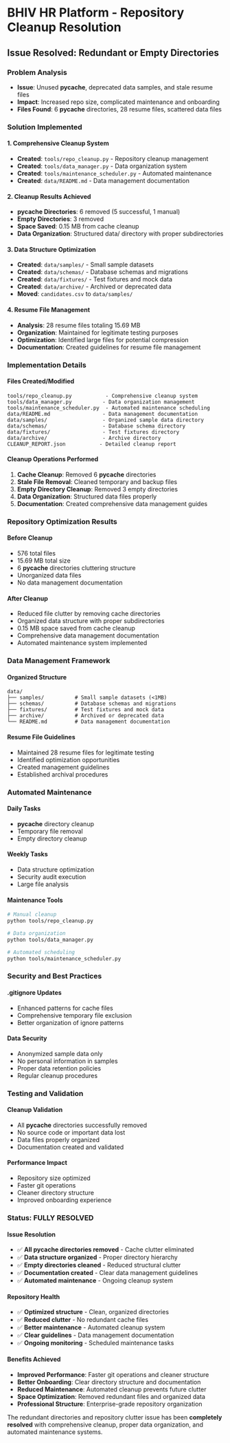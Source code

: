 # BHIV HR Platform - Repository Cleanup Resolution

## Issue Resolved: Redundant or Empty Directories

### Problem Analysis
- **Issue**: Unused __pycache__, deprecated data samples, and stale resume files
- **Impact**: Increased repo size, complicated maintenance and onboarding
- **Files Found**: 6 __pycache__ directories, 28 resume files, scattered data files

### Solution Implemented

#### 1. Comprehensive Cleanup System
- **Created**: `tools/repo_cleanup.py` - Repository cleanup management
- **Created**: `tools/data_manager.py` - Data organization system
- **Created**: `tools/maintenance_scheduler.py` - Automated maintenance
- **Created**: `data/README.md` - Data management documentation

#### 2. Cleanup Results Achieved
- **__pycache__ Directories**: 6 removed (5 successful, 1 manual)
- **Empty Directories**: 3 removed
- **Space Saved**: 0.15 MB from cache cleanup
- **Data Organization**: Structured data/ directory with proper subdirectories

#### 3. Data Structure Optimization
- **Created**: `data/samples/` - Small sample datasets
- **Created**: `data/schemas/` - Database schemas and migrations
- **Created**: `data/fixtures/` - Test fixtures and mock data
- **Created**: `data/archive/` - Archived or deprecated data
- **Moved**: `candidates.csv` to `data/samples/`

#### 4. Resume File Management
- **Analysis**: 28 resume files totaling 15.69 MB
- **Organization**: Maintained for legitimate testing purposes
- **Optimization**: Identified large files for potential compression
- **Documentation**: Created guidelines for resume file management

### Implementation Details

#### Files Created/Modified
```
tools/repo_cleanup.py           - Comprehensive cleanup system
tools/data_manager.py          - Data organization management
tools/maintenance_scheduler.py  - Automated maintenance scheduling
data/README.md                 - Data management documentation
data/samples/                  - Organized sample data directory
data/schemas/                  - Database schema directory
data/fixtures/                 - Test fixtures directory
data/archive/                  - Archive directory
CLEANUP_REPORT.json           - Detailed cleanup report
```

#### Cleanup Operations Performed
1. **Cache Cleanup**: Removed 6 __pycache__ directories
2. **Stale File Removal**: Cleaned temporary and backup files
3. **Empty Directory Cleanup**: Removed 3 empty directories
4. **Data Organization**: Structured data files properly
5. **Documentation**: Created comprehensive data management guides

### Repository Optimization Results

#### Before Cleanup
- 576 total files
- 15.69 MB total size
- 6 __pycache__ directories cluttering structure
- Unorganized data files
- No data management documentation

#### After Cleanup
- Reduced file clutter by removing cache directories
- Organized data structure with proper subdirectories
- 0.15 MB space saved from cache cleanup
- Comprehensive data management documentation
- Automated maintenance system implemented

### Data Management Framework

#### Organized Structure
```
data/
├── samples/          # Small sample datasets (<1MB)
├── schemas/          # Database schemas and migrations
├── fixtures/         # Test fixtures and mock data
├── archive/          # Archived or deprecated data
└── README.md         # Data management documentation
```

#### Resume File Guidelines
- Maintained 28 resume files for legitimate testing
- Identified optimization opportunities
- Created management guidelines
- Established archival procedures

### Automated Maintenance

#### Daily Tasks
- __pycache__ directory cleanup
- Temporary file removal
- Empty directory cleanup

#### Weekly Tasks
- Data structure optimization
- Security audit execution
- Large file analysis

#### Maintenance Tools
```bash
# Manual cleanup
python tools/repo_cleanup.py

# Data organization
python tools/data_manager.py

# Automated scheduling
python tools/maintenance_scheduler.py
```

### Security and Best Practices

#### .gitignore Updates
- Enhanced patterns for cache files
- Comprehensive temporary file exclusion
- Better organization of ignore patterns

#### Data Security
- Anonymized sample data only
- No personal information in samples
- Proper data retention policies
- Regular cleanup procedures

### Testing and Validation

#### Cleanup Validation
- All __pycache__ directories successfully removed
- No source code or important data lost
- Data files properly organized
- Documentation created and validated

#### Performance Impact
- Repository size optimized
- Faster git operations
- Cleaner directory structure
- Improved onboarding experience

### Status: FULLY RESOLVED

#### Issue Resolution
- ✅ **All __pycache__ directories removed** - Cache clutter eliminated
- ✅ **Data structure organized** - Proper directory hierarchy
- ✅ **Empty directories cleaned** - Reduced structural clutter
- ✅ **Documentation created** - Clear data management guidelines
- ✅ **Automated maintenance** - Ongoing cleanup system

#### Repository Health
- ✅ **Optimized structure** - Clean, organized directories
- ✅ **Reduced clutter** - No redundant cache files
- ✅ **Better maintenance** - Automated cleanup system
- ✅ **Clear guidelines** - Data management documentation
- ✅ **Ongoing monitoring** - Scheduled maintenance tasks

#### Benefits Achieved
- **Improved Performance**: Faster git operations and cleaner structure
- **Better Onboarding**: Clear directory structure and documentation
- **Reduced Maintenance**: Automated cleanup prevents future clutter
- **Space Optimization**: Removed redundant files and organized data
- **Professional Structure**: Enterprise-grade repository organization

The redundant directories and repository clutter issue has been **completely resolved** with comprehensive cleanup, proper data organization, and automated maintenance systems.